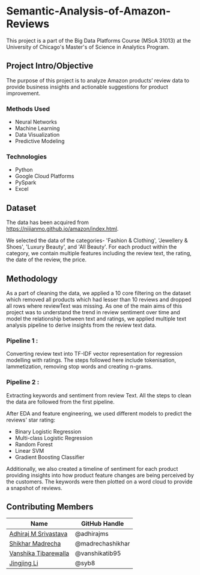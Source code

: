 # Semantic-Analysis-of-Amazon-Reviews

This project is a part of the Big Data Platforms Course (MScA 31013) at the University of Chicago's Master's of Science in Analytics Program.  


## Project Intro/Objective
The purpose of this project is to analyze Amazon products’ review data to provide business insights and actionable suggestions for product improvement. 

### Methods Used
* Neural Networks
* Machine Learning
* Data Visualization
* Predictive Modeling


### Technologies
* Python
* Google Cloud Platforms
* PySpark
* Excel

## Dataset
The data has been acquired from https://nijianmo.github.io/amazon/index.html.

We selected the data of the categories- 'Fashion & Clothing', 'Jewellery & Shoes', 'Luxury Beauty', and 'All Beauty'. For each product within the category, we contain multiple features including the review text, the rating, the date of the review, the price.

## Methodology

As a part of cleaning the data, we applied a 10 core filtering on the dataset which removed all products which had lesser than 10 reviews and dropped all rows where reviewText was missing. As one of the main aims of this project was to understand the trend in review sentiment over time and model the relationship between text and ratings, we applied multiple text analysis pipeline to derive insights from the review text data.

### Pipeline 1 : 
Converting review text into TF-IDF vector representation for regression modelling with ratings. The steps followed here include tokenisation, lammetization, removing stop words and creating n-grams.

### Pipeline 2 : 
Extracting keywords and sentiment from review Text. All the steps to clean the data are followed from the first pipeline.



After EDA and feature engineering, we used  different models to predict the reviews' star rating:
- Binary Logistic Regression
- Multi-class Logistic Regression
- Random Forest
- Linear SVM
- Gradient Boosting Classifier

Additionally, we also created a timeline of sentiment for each product providing insights into how product feature changes are being perceived by the customers. The keywords were then plotted on a word cloud to provide a snapshot of reviews.

## Contributing Members

|Name     |  GitHub Handle   | 
|---------|-----------------|
|[Adhiraj M Srivastava](https://github.com/adhirajms) |     @adhirajms   |
|[Shikhar Madrecha](https://github.com/madrechashikhar)| @madrechashikhar        |
|[Vanshika Tibarewalla](https://github.com/vanshikatib95) |     @vanshikatib95    |
|[Jingjing Li ](https://github.com/syb8)| @syb8        |

